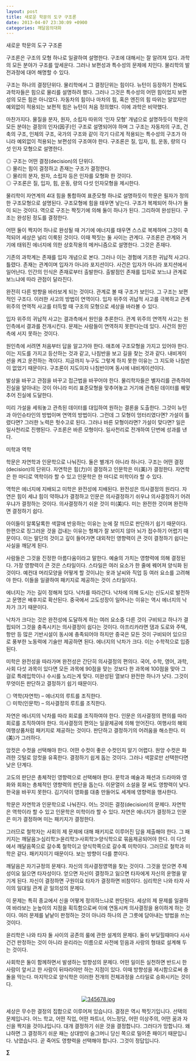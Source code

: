 ```yaml
---
layout: post
title: 새로운 학문의 도구 구조론
date: 2013-04-07 23:30:09 +0900
categories: 깨달음의대화
---
```

새로운 학문의 도구 구조론 


  


구조론은 구조의 모형 하나로 일괄하여 설명한다. 구조에 대해서는 잘 알려져 있다. 과학의 모든 분야가 구조를 앞세운다. 그러나 보편성과 특수성의 문제에 치인다. 물리학의 발전과정에 대어 해명할 수 있다. 


  


구조는 하나의 결정단위다. 물리학에서 그 결정단위는 힘이다. 뉴턴이 등장하기 전에도 과학자들은 힘으로 물리를 설명하려 했다. 그러나 그것은 특수성의 어떤 힘이었지 보편성의 모든 힘은 아니었다. 자동차의 힘이나 마차의 힘, 혹은 엔진의 힘 따위는 알았지만 예외없이 적용되는 보편적 힘은 뉴턴이 처음 정의했다. 이에 과학은 비약했다. 


  


마찬가지다. 물질을 분자, 원자, 소립자 따위의 ‘인자 모형’ 개념으로 설명하듯이 학문의 모든 분야는 결정의 인자(因子)인 구조로 설명되어야 하며 그 구조는 자동차의 구조, 건축의 구조, 인체의 구조, 국가의 구조와 같이 각기 다르게 적용되는 특수성의 구조가 아니라 예외없이 적용되는 보편성의 구조여야 한다. 구조론은 질, 입자, 힘, 운동, 량의 다섯 인자 모형으로 설명한다. 


  


◎ 구조는 어떤 결정(decision)의 단위다.    
◎ 물리는 힘이 결정하고 존재는 구조가 결정한다.     
◎ 물리의 분자, 원자, 소립자 등은 인자를 모형화 한 것이다.    
◎ 구조론은 질, 입자, 힘, 운동, 량의 다섯 인자모형을 제시한다. 


  


물리학이 자연계의 4대 힘을 통합하여 표준모형 하나로 설명하듯이 학문은 필자가 정의한 구조모형으로 설명된다. 구조모형에 힘을 태우면 낳는다. 구조가 복제되어 하나가 둘이 되는 것이다. 역으로 구조는 짝짓기에 의해 둘이 하나가 된다. 그리하여 완성된다. 구조는 완성된 정도를 결정한다. 


  


어떤 둘이 짝지어 하나로 완성될 때 거기에 에너지를 태우면 스스로 복제하며 그것이 축적되어 세상은 널리 이룩된 것이다. 이때 짝짓는 둘 사이는 관계다. 구조론은 관계와 거기에 태워진 에너지에 의한 상호작용의 메커니즘으로 설명한다. 그것은 존재다. 


  


기존의 과학계는 존재를 입자 개념으로 본다. 그러나 이는 경험에 기초한 귀납적 사고다. 틀렸다. 존재는 관계이며 입자가 아니라 포지션이다. 사건은 입자가 아니라 포지션에서 일어난다. 인간의 인식은 존재로부터 출발한다. 출발점인 존재를 입자로 보느냐 관계로 보느냐에 따라 관점이 달라진다. 


  


완전히 다른 방향을 바라보게 되는 것이다. 관계로 볼 때 구조가 보인다. 그 구조는 보편적인 구조다. 이러한 사고의 방법이 연역이다. 입자 위주의 귀납적 사고를 극복하고 관계 위주의 연역적 사고를 터득할 때 구조의 모형으로 세상을 바라볼 수 있다. 


  


입자 위주의 귀납적 사고는 결과측에서 원인을 추론한다. 관계 위주의 연역적 사고는 원인측에서 결과를 전개시킨다. 문제는 사람들이 연역하지 못한다는데 있다. 사건의 원인측에 서지 못하는 것이다. 


  


원인측에 서려면 처음부터 답을 알고가야 한다. 애초에 구조모형을 가지고 있어야 한다. 이는 지도를 가지고 등산하는 것과 같고, 나침반을 보고 길을 찾는 것과 같다. 내비게이션을 켜고 운전하는 격이다. 지금까지 누구도 그렇게 하지 못한 이유는 그 지도와 나침반이 없었기 때문이다. 구조론이 지도이자 나침반이며 동시에 내비게이션이다. 


  


발상을 바꾸고 관점을 바꾸고 접근법을 바꾸어야 한다. 물리학자들은 별자리를 관측하여 진실을 알아내는 것이 아니라 미리 표준모형을 맞추어놓고 거기에 관측된 데이터를 꿰맞추어 진실에 도달한다. 


  


미리 가설을 세워놓고 관측된 데이터를 대입하여 원하는 결론을 도출한다. 그것이 뉴턴과 아인슈타인의 방법이며 연역의 방법이다. 그런데 그 모형이 엉터리였다면? 가설이 틀렸다면? 그러한 노력은 헛수고로 된다. 그러나 바른 모형이라면? 가설이 맞다면? 일은 일사천리로 진행된다. 구조론은 바른 모형이다. 일사천리로 전개하여 단번에 성과를 낸다.


  


미학과 역학 


  


학문은 자연학과 인문학으로 나눠진다. 둘은 별개가 아니라 하나다. 구조는 어떤 결정(decision)의 단위다. 자연학은 힘(力)이 결정하고 인문학은 미(美)가 결정한다. 자연학은 한 마디로 역학이라 할 수 있고 인문학은 한 마디로 미학이라 할 수 있다. 


  


역학은 에너지에 지배되고 미학은 완전성에 지배된다. 완전성은 의사결정의 원리다. 자연은 힘이 세냐 힘이 약하냐가 결정하고 인문은 의사결정하기 쉬우냐 의사결정하기 어려우냐가 결정하는 것이다. 의사결정하기 쉬운 것이 미(美)다. 미는 완전한 것이며 완전하면 결정하기 쉽다. 


  


아이들이 알록달록한 색깔에 반응하는 이유는 눈에 잘 띄므로 판단하기 쉽기 때문이다. 한편으로 징그러운 것을 겁내는 이유는 형체가 잘 보이지 않아 뇌가 접수하기 어렵기 때문이다. 이는 말단의 것이고 깊이 들어가면 대외적인 영향력이 큰 것이 결정하기 쉽다는 사실을 깨닫게 된다. 


  


사람들은 그것을 진정한 아름다움이라고 말한다. 예술의 가치는 영향력에 의해 결정된다. 가장 영향력이 큰 것은 스타일이다. 스타일은 여러 요소가 한 줄에 꿰어져 양식화 된 것이다. 예컨대 머리모양을 어떻게 할 것이냐는 옷과 날씨와 직업 등 여러 요소를 고려해야 한다. 이들을 일괄하여 패키지로 제공하는 것이 스타일이다. 


  


에너지는 가는 길이 정해져 있다. 낙차를 따라간다. 낙차에 의해 도시는 신도시로 발전하고 문명은 배후지로 확산된다. 중국에서 고도성장이 일어나는 이유는 역시 에너지의 낙차가 크기 때문이다. 


  


낙차가 크다는 것은 완전성에 도달하게 하는 여러 요소중 다른 것이 구비되고 하나가 결핍되어 그것을 충족시키는 의사결정이 쉽다는 것이다. 아프리카라면 댐과 도로와 주택, 항만 등 많은 기반시설이 동시에 충족되어야 하지만 중국은 모든 것이 구비되어 있으므로 풍부한 노동력에 기술만 제공하면 된다. 에너지의 낙차가 크다. 이는 수학적으로 입증된다. 


  


미학은 완전성을 따라가며 완전성은 간단히 의사결정의 편의다. 국어, 수학, 영어, 과학, 사회 다섯 과목이 있다면 모든 과목에 90점을 맞는 것보다 한 과목에 100점을 맞아 그걸로 특례입학이나 수시를 노리는게 맞다. 미완성된 열보다 완전한 하나가 낫다. 그것이 무엇이든 판단하고 결정하기 쉽기 때문이다. 


  


◎ 역학(자연학) – 에너지의 루트를 조직한다.    
◎ 미학(인문학) – 의사결정의 루트를 조직한다. 


  


자연은 에너지의 낙차를 따라 회로를 조직하여야 한다. 인문은 의사결정의 편의를 따라 회로를 조직하여야 한다. 의사결정의 편의는 일괄제공에 의해 얻어진다. 여행사의 해외여행상품처럼 패키지로 제공하는 것이다. 판단하고 결정하기의 어려움을 해소한다. 미(美)가 그러하다. 


  


암컷은 수컷을 선택해야 한다. 어떤 수컷이 좋은 수컷인지 알기 어렵다. 원앙 수컷은 화려한 깃털로 암컷을 유혹한다. 결정하기 쉽게 돕는 것이다. 그러나 색깔로만 선택한다면 낮은 단계다. 


  


고도의 판단은 총체적인 영향력으로 선택해야 한다. 문학과 예술과 패션과 드라마와 영화와 회화는 총체적인 영향력의 판단을 돕는다. 이문열이 소설을 잘 써도 영향력이 낮다. 한국을 바꾸지 못한다. 김기덕이 영화를 대충 만들어도 세계에 영향력을 행사한다. 


  


학문은 자연학과 인문학으로 나눠진다. 어느 것이든 결정(decision)의 문제다. 자연학은 역학이라 할 수 있고 인문학은 미학이라 할 수 있다. 자연은 에너지가 결정하고 인문은 미가 결정하며 미는 패키지가 결정한다. 


  


그러므로 철학자는 사회의 제 문제에 대해 패키지로 이루어진 답을 제출해야 한다. 그 패키지는 깨달음≫심리학≫윤리학≫사회학≫양식학으로 묶음제공되어야 한다. 이 다섯에서 깨달음쪽으로 갈수록 철학이고 양식학쪽으로 갈수록 미학이다. 그러므로 철학과 미학은 같다. 패키지이기 때문이다. 보는 방향이 다를 뿐이다. 


  


깨달음은 자기규정의 문제다. 자신의 의사결정영역을 찾는 것이다. 그것을 얻으면 주체성이요 잃으면 타자성이다. 얻으면 자신이 결정하고 잃으면 타자에게 자신의 운명을 맡기게 된다. 자신이 결정하면 구원이요 타자가 결정하면 비참이다. 심리학은 나와 타자 사이의 일대일 관계 곧 일의성의 문제다. 


  


이 문제는 특히 종교에서 신을 어떻게 정의하느냐로 판단된다. 세상의 제 문제를 일괄하여 바라보는 눈높이의 지점을 획득함으로써 이에 연동시켜 의사결정을 용이하게 하는 것이다. 여러 문제를 낱낱이 판정하는 것이 아니라 하나의 큰 그릇에 담아내는 방법을 쓰는 것이다. 


  


윤리학은 나와 타자 둘 사이의 공존의 룰에 관한 설계의 문제다. 둘이 부딪힐때마다 사사건건 판정하는 것이 아니라 윤리라는 이름으로 사전에 믿음과 사랑의 형태로 설계해 두는 것이다. 


  


사회학은 둘이 함께하면서 발생하는 방향성의 문제다. 어떤 일이든 실천하면 반드시 한 사람이 앞서고 한 사람이 뒤따라야만 하는 지점이 있다. 이때 방향성을 제시함으로써 충돌을 막는다. 마지막으로 양식학은 이러한 전개의 전체과정을 스타일로 승화시키는 것이다. 


  




 ###


  




<p align="center">
  <a href="?mid=DonOh"><img alt="345678.jpg" src="assets/attach/images/198/727/315/55.JPG" /> <br /></a> 
  
  <p>
  </p>
  
  <p>
    세상은 무수한 결정의 집합으로 이루어져 있습니다. 결정은 역시 짝짓기입니다. 선택의 문제입니다. 어느 학교, 어떤 직업, 어떤 파트너, 어느정당, 어떤 이상주의, 어떤 꿈과 자신을 짝지을 것이냐입니다. 대개 결정하기 쉬운 것을 결정합니다. 그러다가 망합니다. 왜냐하면 그 결정하기 쉬운 패는 상대방이 슬그머니 당신 쪽으로 밀어준 패이기 때문입니다. 낚였습니다. 곧 죽어도 영향력을 선택해야 합니다. 그것이 정답입니다.
  </p>
  
  <p>
  </p>
  
  <p>
  </p>
  
  <p>
    <b>∑</b> <br /><br />
  </p>
  
  <p>
  </p>
  
  <p>
  </p>
  
  <p>
  </p>
  
  <p>
  </p>
  
  <p>
  </p>
  
  <p>
  </p>
  
  <p>
  </p>
</p>
